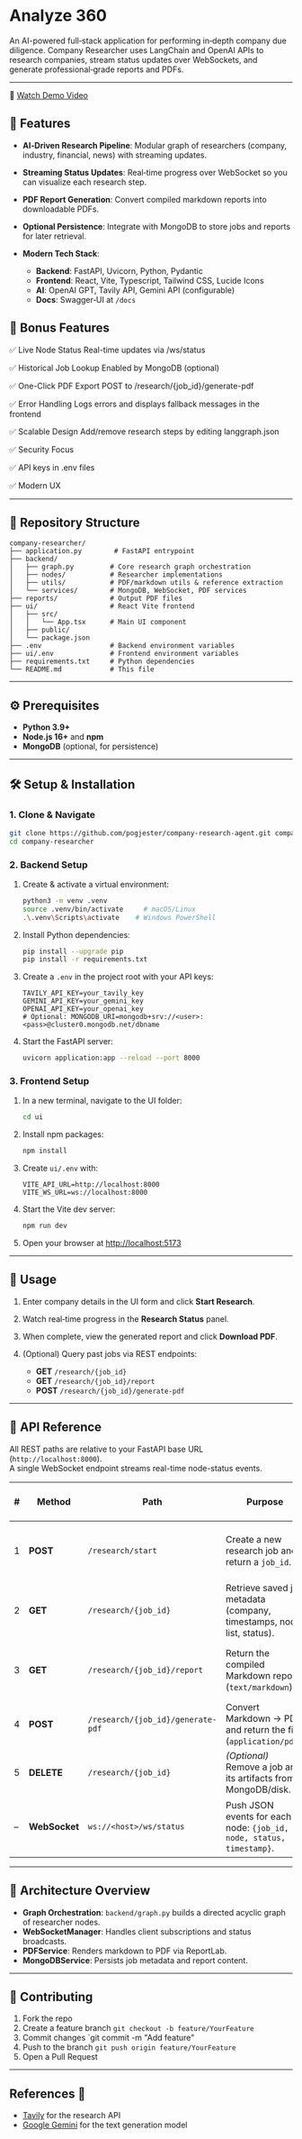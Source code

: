 # Analyze 360
An AI-powered full‑stack application for performing in‑depth company due diligence. Company Researcher uses LangChain and OpenAI APIs to research companies, stream status updates over WebSockets, and generate professional‑grade reports and PDFs.

---
🎥 [Watch Demo Video](https://drive.google.com/file/d/1bSyOqBYDTY_4PpqT-NC034h8LtJVrShD/view?usp=drive_link)



## 🚀 Features

* **AI‑Driven Research Pipeline**: Modular graph of researchers (company, industry, financial, news) with streaming updates.
* **Streaming Status Updates**: Real‑time progress over WebSocket so you can visualize each research step.
* **PDF Report Generation**: Convert compiled markdown reports into downloadable PDFs.
* **Optional Persistence**: Integrate with MongoDB to store jobs and reports for later retrieval.
* **Modern Tech Stack**:

  * **Backend**: FastAPI, Uvicorn, Python, Pydantic
  * **Frontend**: React, Vite, Typescript, Tailwind CSS, Lucide Icons
  * **AI**: OpenAI GPT, Tavily API, Gemini API (configurable)
  * **Docs**: Swagger‑UI at `/docs`

##  🏅 Bonus Features
✅ Live Node Status
Real-time updates via /ws/status

✅ Historical Job Lookup
Enabled by MongoDB (optional)

✅ One-Click PDF Export
POST to /research/{job_id}/generate-pdf

✅ Error Handling
Logs errors and displays fallback messages in the frontend

✅ Scalable Design
Add/remove research steps by editing langgraph.json

✅ Security Focus

✅ API keys in .env files

✅ Modern UX


---

## 📂 Repository Structure

```
company-researcher/
├── application.py        # FastAPI entrypoint
├── backend/
│   ├── graph.py         # Core research graph orchestration
│   ├── nodes/           # Researcher implementations
│   ├── utils/           # PDF/markdown utils & reference extraction
│   └── services/        # MongoDB, WebSocket, PDF services
├── reports/             # Output PDF files
├── ui/                  # React Vite frontend
│   ├── src/
│   │   └── App.tsx      # Main UI component
│   ├── public/
│   └── package.json
├── .env                 # Backend environment variables
├── ui/.env              # Frontend environment variables
├── requirements.txt     # Python dependencies
└── README.md            # This file
```

---

## ⚙️ Prerequisites

* **Python 3.9+**
* **Node.js 16+** and **npm**
* **MongoDB** (optional, for persistence)

---

## 🛠️ Setup & Installation

### 1. Clone & Navigate

```bash
git clone https://github.com/pogjester/company-research-agent.git company-researcher
cd company-researcher
```

### 2. Backend Setup

1. Create & activate a virtual environment:

   ```bash
   python3 -m venv .venv
   source .venv/bin/activate     # macOS/Linux
   .\.venv\Scripts\activate    # Windows PowerShell
   ```

2. Install Python dependencies:

   ```bash
   pip install --upgrade pip
   pip install -r requirements.txt
   ```

3. Create a `.env` in the project root with your API keys:

   ```dotenv
   TAVILY_API_KEY=your_tavily_key
   GEMINI_API_KEY=your_gemini_key
   OPENAI_API_KEY=your_openai_key
   # Optional: MONGODB_URI=mongodb+srv://<user>:<pass>@cluster0.mongodb.net/dbname
   ```

4. Start the FastAPI server:

   ```bash
   uvicorn application:app --reload --port 8000
   ```

### 3. Frontend Setup

1. In a new terminal, navigate to the UI folder:

   ```bash
   cd ui
   ```
2. Install npm packages:

   ```bash
   npm install
   ```
3. Create `ui/.env` with:

   ```dotenv
   VITE_API_URL=http://localhost:8000
   VITE_WS_URL=ws://localhost:8000
   ```
4. Start the Vite dev server:

   ```bash
   npm run dev
   ```
5. Open your browser at [http://localhost:5173](http://localhost:5173)

---

## 🚀 Usage

1. Enter company details in the UI form and click **Start Research**.
2. Watch real‑time progress in the **Research Status** panel.
3. When complete, view the generated report and click **Download PDF**.
4. (Optional) Query past jobs via REST endpoints:

   * **GET** `/research/{job_id}`
   * **GET** `/research/{job_id}/report`
   * **POST** `/research/{job_id}/generate-pdf`

---
## 📡 API Reference

All REST paths are relative to your FastAPI base URL (`http://localhost:8000`).  
A single WebSocket endpoint streams real-time node-status events.

| # | Method | Path | Purpose | Typical Client Action |
|---|--------|------|---------|-----------------------|
| 1 | **POST** | `/research/start` | Create a new research job and return a `job_id`. | Fired when the user clicks **Start Research**. |
| 2 | **GET**  | `/research/{job_id}` | Retrieve saved job metadata (company, timestamps, node list, status). | Used by the UI to resume a previous session. |
| 3 | **GET**  | `/research/{job_id}/report` | Return the compiled Markdown report (`text/markdown`). | Fills the Markdown viewer in the frontend. |
| 4 | **POST** | `/research/{job_id}/generate-pdf` | Convert Markdown → PDF and return the file (`application/pdf`). | Powers the **Download PDF** button. |
| 5 | **DELETE** | `/research/{job_id}` | *(Optional)* Remove a job and its artifacts from MongoDB/disk. | Admin or cleanup script. |
| – | **WebSocket** | `ws://<host>/ws/status` | Push JSON events for each node: `{job_id, node, status, timestamp}`. | Timeline component subscribes for live updates. |

---



## 🧩 Architecture Overview

* **Graph Orchestration**: `backend/graph.py` builds a directed acyclic graph of researcher nodes.
* **WebSocketManager**: Handles client subscriptions and status broadcasts.
* **PDFService**: Renders markdown to PDF via ReportLab.
* **MongoDBService**: Persists job metadata and report content.

---

## 🙌 Contributing

1. Fork the repo
2. Create a feature branch `git checkout -b feature/YourFeature`
3. Commit changes \`git commit -m "Add feature"
4. Push to the branch `git push origin feature/YourFeature`
5. Open a Pull Request

---
## References 🙏

- [Tavily](https://tavily.com/) for the research API
- [Google Gemini](https://cloud.google.com/vertex-ai/docs/generative-ai/model-reference/gemini) for the text generation model
